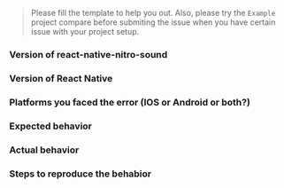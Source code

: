 > Please fill the template to help you out. Also, please try the `Example` project compare before submiting the issue when you have certain issue with your project setup.

### Version of react-native-nitro-sound

### Version of React Native

### Platforms you faced the error (IOS or Android or both?)

### Expected behavior

### Actual behavior

### Steps to reproduce the behabior
